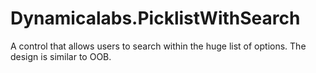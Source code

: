 # Dynamicalabs.PicklistWithSearch
A control that allows users to search within the huge list of options. The design is similar to OOB.

